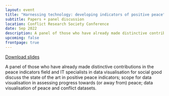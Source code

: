 ```yaml
---
layout: event
title: "Harnessing technology: developing indicators of positive peace"
subtitle: Papers + panel discussion
location: Conflict Research Society Conference
date: Sep 2022
description: A panel of those who have already made distinctive contributions in the peace indicators field and IT specialists in data visualisation for social good discuss the state of the art in positive peace indicators; scope for data visualisation in assessing progress towards (or away from) peace; data visualisation of peace and conflict datasets.
upcoming: false
frontpage: true
---
```


<a href="ITPG_Harnessing_technology_to_develop_peacebuilding_2022_09_08.pdf" role="button">Download slides</a>

A panel of those who have already made distinctive contributions in the peace indicators field and IT specialists in data visualisation for social good discuss the state of the art in positive peace indicators; scope for data visualisation in assessing progress towards (or away from) peace; data visualisation of peace and conflict datasets.

